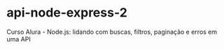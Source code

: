 # api-node-express-2
Curso Alura - Node.js: lidando com buscas, filtros, paginação e erros em uma API
